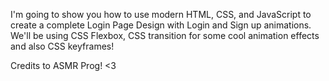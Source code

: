 I'm going to show you how to use modern HTML, CSS, and JavaScript to create a complete Login Page Design with Login and Sign up animations. We'll be using CSS Flexbox, CSS transition for some cool animation effects and also CSS keyframes!

Credits to ASMR Prog! <3
